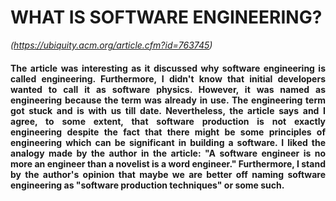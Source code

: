 # WHAT IS SOFTWARE ENGINEERING?
*(https://ubiquity.acm.org/article.cfm?id=763745)*

<div style="text-align: justify"><h4>The article was interesting as it discussed why software engineering is called engineering. Furthermore, I didn't know that initial developers wanted to call it as software physics. However, it was named as engineering because the term was already in use. The engineering term got stuck and is with us till date. Nevertheless, the article says and I agree, to some extent, that software production is not exactly engineering despite the fact that there might be some principles of engineering which can be significant in building a software. I liked the analogy made by the author in the article: "A software engineer is no more an engineer than a novelist is a word engineer." Furthermore, I stand by the author's opinion that maybe we are better off naming software engineering as "software production techniques" or some such.</h4></div>